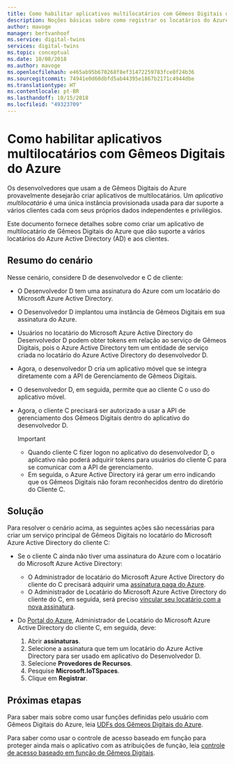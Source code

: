 ```yaml
---
title: Como habilitar aplicativos multilocatários com Gêmeos Digitais do Azure | Microsoft Docs
description: Noções básicas sobre como registrar os locatários do Azure Active Directory dos seus clientes com Gêmeos Digitais do Azure
author: mavoge
manager: bertvanhoof
ms.service: digital-twins
services: digital-twins
ms.topic: conceptual
ms.date: 10/08/2018
ms.author: mavoge
ms.openlocfilehash: e465ab95b670268f8ef31472259783fce8f24b36
ms.sourcegitcommit: 74941e0d60dbfd5ab44395e1867b2171c4944dbe
ms.translationtype: HT
ms.contentlocale: pt-BR
ms.lasthandoff: 10/15/2018
ms.locfileid: "49323709"
---
```

# <a name="how-to-enable-multitenant-applications-with-azure-digital-twins"></a>Como habilitar aplicativos multilocatários com Gêmeos Digitais do Azure

Os desenvolvedores que usam a de Gêmeos Digitais do Azure provavelmente desejarão criar aplicativos de multilocatários. Um *aplicativo multilocatário* é uma única instância provisionada usada para dar suporte a vários clientes cada com seus próprios dados independentes e privilégios.

Este documento fornece detalhes sobre como criar um aplicativo de multilocatário de Gêmeos Digitais do Azure que dão suporte a vários locatários do Azure Active Directory (AD) e aos clientes.

## <a name="scenario-summary"></a>Resumo do cenário

Nesse cenário, considere D de desenvolvedor e C de cliente:

- O Desenvolvedor D tem uma assinatura do Azure com um locatário do Microsoft Azure Active Directory.
- O Desenvolvedor D implantou uma instância de Gêmeos Digitais em sua assinatura do Azure.
- Usuários no locatário do Microsoft Azure Active Directory do Desenvolvedor D podem obter tokens em relação ao serviço de Gêmeos Digitais, pois o Azure Active Directory tem um entidade de serviço criada no locatário do Azure Active Directory do desenvolvedor D.
- Agora, o desenvolvedor D cria um aplicativo móvel que se integra diretamente com a API de Gerenciamento de Gêmeos Digitais.
- O desenvolvedor D, em seguida, permite que ao cliente C o uso do aplicativo móvel.
- Agora, o cliente C precisará ser autorizado a usar a API de gerenciamento dos Gêmeos Digitais dentro do aplicativo do desenvolvedor D.

  > [!IMPORTANT]
  > - Quando cliente C fizer logon no aplicativo do desenvolvedor D, o aplicativo não poderá adquirir tokens para usuários do cliente C para se comunicar com a API de gerenciamento.
  > - Em seguida, o Azure Active Directory irá gerar um erro indicando que os Gêmeos Digitais não foram reconhecidos dentro do diretório do Cliente C.

## <a name="solution"></a>Solução

Para resolver o cenário acima, as seguintes ações são necessárias para criar um serviço principal de Gêmeos Digitais no locatário do Microsoft Azure Active Directory do cliente C:

- Se o cliente C ainda não tiver uma assinatura do Azure com o locatário do Microsoft Azure Active Directory:

  - O Administrador de locatário do Microsoft Azure Active Directory do cliente do C precisará adquirir uma [assinatura paga do Azure](https://azure.microsoft.com/offers/ms-azr-0003p/).
  - O Administrador de Locatário do Microsoft Azure Active Directory do cliente do C, em seguida, será preciso [vincular seu locatário com a nova assinatura](https://docs.microsoft.com/azure/active-directory/connect/active-directory-aadconnect).

- Do [Portal do Azure](https://portal.azure.com), Administrador de Locatário do Microsoft Azure Active Directory do cliente C, em seguida, deve:
  1. Abrir **assinaturas**.
  1. Selecione a assinatura que tem um locatário do Azure Active Directory para ser usado em aplicativo do Desenvolvedor D.
  1. Selecione **Provedores de Recursos**.
  1. Pesquise **Microsoft.IoTSpaces**.
  1. Clique em **Registrar**.
  
## <a name="next-steps"></a>Próximas etapas

Para saber mais sobre como usar funções definidas pelo usuário com Gêmeos Digitais do Azure, leia [UDFs dos Gêmeos Digitais do Azure](how-to-user-defined-functions.md).

Para saber como usar o controle de acesso baseado em função para proteger ainda mais o aplicativo com as atribuições de função, leia [controle de acesso baseado em função de Gêmeos Digitais](security-create-manage-role-assignments.md).
